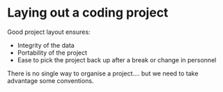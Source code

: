 # Laying out a coding project

Good project layout ensures:

- Integrity of the data
- Portability of the project
- Ease to pick the project back up after a break or change in personnel

There is no single way to organise a project.... but we need to take advantage
some conventions.
